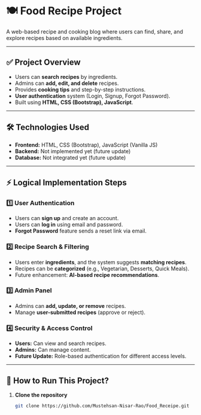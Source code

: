 # 🍽️ Food Recipe Project

A web-based recipe and cooking blog where users can find, share, and explore recipes based on available ingredients.

---

## ✅ **Project Overview**
- Users can **search recipes** by ingredients.
- Admins can **add, edit, and delete** recipes.
- Provides **cooking tips** and step-by-step instructions.
- **User authentication** system (Login, Signup, Forgot Password).
- Built using **HTML, CSS (Bootstrap), JavaScript**.

---

## 🛠 **Technologies Used**
- **Frontend:** HTML, CSS (Bootstrap), JavaScript (Vanilla JS)
- **Backend:** Not implemented yet (future update)
- **Database:** Not integrated yet (future update)

---

## ⚡ **Logical Implementation Steps**
### **1️⃣ User Authentication**
- Users can **sign up** and create an account.
- Users can **log in** using email and password.
- **Forgot Password** feature sends a reset link via email.

### **2️⃣ Recipe Search & Filtering**
- Users enter **ingredients**, and the system suggests **matching recipes**.
- Recipes can be **categorized** (e.g., Vegetarian, Desserts, Quick Meals).
- Future enhancement: **AI-based recipe recommendations**.

### **3️⃣ Admin Panel**
- Admins can **add, update, or remove** recipes.
- Manage **user-submitted recipes** (approve or reject).

### **4️⃣ Security & Access Control**
- **Users:** Can view and search recipes.
- **Admins:** Can manage content.
- **Future Update:** Role-based authentication for different access levels.

---

## 📌 **How to Run This Project?**
1. **Clone the repository**  
   ```sh
   git clone https://github.com/Mustehsan-Nisar-Rao/Food_Receipe.git

